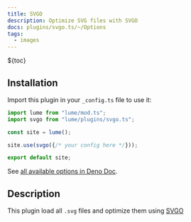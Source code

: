 ```yaml
---
title: SVGO
description: Optimize SVG files with SVGO
docs: plugins/svgo.ts/~/Options
tags:
  - images
---
```


${toc}

## Installation

Import this plugin in your `_config.ts` file to use it:

```js
import lume from "lume/mod.ts";
import svgo from "lume/plugins/svgo.ts";

const site = lume();

site.use(svgo({/* your config here */}));

export default site;
```

See
[all available options in Deno Doc](https://doc.deno.land/https/deno.land/x/lume/plugins/svgo.ts/~/Options).

## Description

This plugin load all `.svg` files and optimize them using
[SVGO](https://github.com/svg/svgo)
